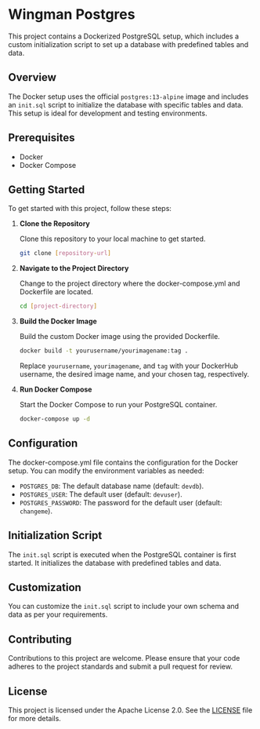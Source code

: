 # Wingman Postgres

This project contains a Dockerized PostgreSQL setup, which includes a custom initialization script to set up a database with predefined tables and data.

## Overview

The Docker setup uses the official `postgres:13-alpine` image and includes an `init.sql` script to initialize the database with specific tables and data. This setup is ideal for development and testing environments.

## Prerequisites

- Docker
- Docker Compose

## Getting Started

To get started with this project, follow these steps:

1. **Clone the Repository**

   Clone this repository to your local machine to get started.

   ```bash
   git clone [repository-url]
   ```

1. **Navigate to the Project Directory**

   Change to the project directory where the docker-compose.yml and Dockerfile are located.

   ```bash
   cd [project-directory]
   ```

1. **Build the Docker Image**

   Build the custom Docker image using the provided Dockerfile.

   ```bash
   docker build -t yourusername/yourimagename:tag .
   ```

   Replace `yourusername`, `yourimagename`, and `tag` with your DockerHub username, the desired image name, and your chosen tag, respectively.

1. **Run Docker Compose**

   Start the Docker Compose to run your PostgreSQL container.

   ```bash
   docker-compose up -d
   ```

## Configuration

The docker-compose.yml file contains the configuration for the Docker setup. You can modify the environment variables as needed:

- `POSTGRES_DB`: The default database name (default: `devdb`).
- `POSTGRES_USER`: The default user (default: `devuser`).
- `POSTGRES_PASSWORD`: The password for the default user (default: `changeme`).

## Initialization Script

The `init.sql` script is executed when the PostgreSQL container is first started. It initializes the database with predefined tables and data.

## Customization

You can customize the `init.sql` script to include your own schema and data as per your requirements.

## Contributing

Contributions to this project are welcome. Please ensure that your code adheres to the project standards and submit a pull request for review.

## License

This project is licensed under the Apache License 2.0. See the [LICENSE](LICENSE) file for more details.
